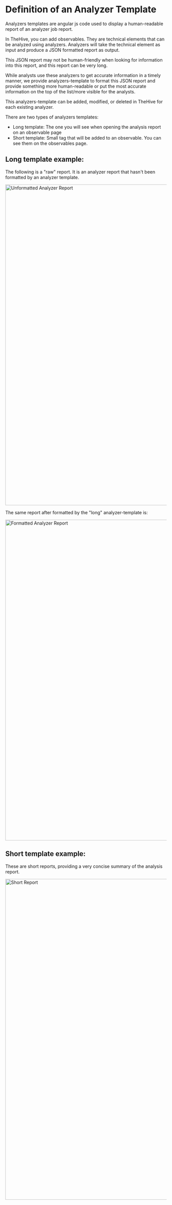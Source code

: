 # Definition of an Analyzer Template

Analyzers templates are angular js code used to display a human-readable report of an analyzer job report.

In TheHive, you can add observables. They are technical elements that can be analyzed using analyzers. Analyzers will take the technical element as input and produce a JSON formatted report as output.

This JSON report may not be human-friendly when looking for information into this report, and this report can be very long. 

While analysts use these analyzers to get accurate information in a timely manner, we provide analyzers-template to format this JSON report and provide something more human-readable or put the most accurate information on the top of the list/more visible for the analysts.

This analyzers-template can be added, modified, or deleted in TheHive for each existing analyzer. 

There are two types of analyzers templates:

* Long template: The one you will see when opening the analysis report on an observable page
* Short template: Small tag that will be added to an observable. You can see them on the observables page.

## Long template example:

The following is a "raw" report. It is an analyzer report that hasn't been formatted by an analyzer template.

<img src="../images/unformatted-analyzer-report.png" alt="Unformatted Analyzer Report" width="1000" height="1000"/>

The same report after formatted by the "long" analyzer-template is:

<img src="../images/formatted-analyzer-report.png" alt="Formatted Analyzer Report" width="1000" height="1000"/>

## Short template example:

These are short reports, providing a very concise summary of the analysis report.

<img src="../images/short-report.png" alt="Short Report" width="1000" height="1000"/>

